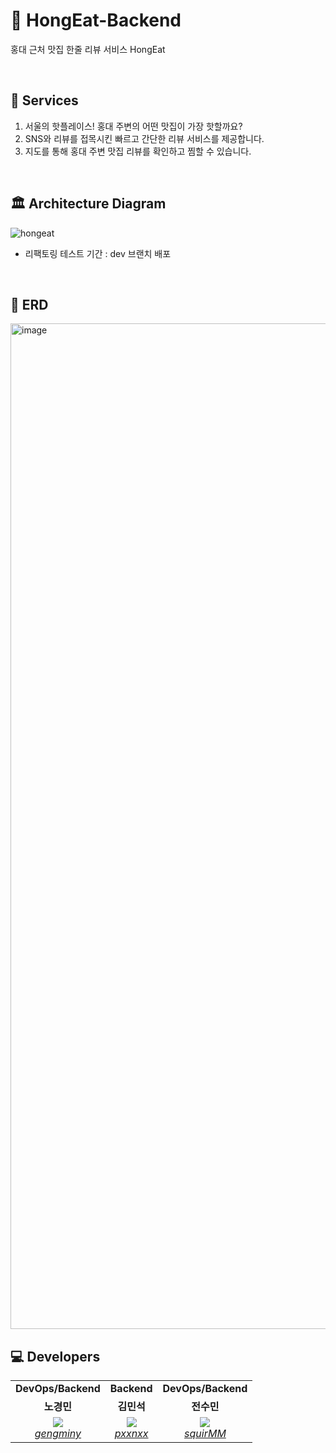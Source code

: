 # 🍝 HongEat-Backend

홍대 근처 맛집 한줄 리뷰 서비스 HongEat

<br/>

## 🚀 Services 

1. 서울의 핫플레이스! 홍대 주변의 어떤 맛집이 가장 핫할까요?
2. SNS와 리뷰를 접목시킨 빠르고 간단한 리뷰 서비스를 제공합니다.
3. 지도를 통해 홍대 주변 맛집 리뷰를 확인하고 찜할 수 있습니다.

<br/>

## 🏛 Architecture Diagram
![hongeat](https://user-images.githubusercontent.com/62806067/233274255-b76769e2-cd2a-4cdd-af97-1e0ece3b66a4.png)
- 리팩토링 테스트 기간 : dev 브랜치 배포

<br/>

## 📝 ERD
<img width="1609" alt="image" src="https://user-images.githubusercontent.com/62806067/233552647-b6235af5-f4a5-411d-be99-ccafb6ffd86d.png">


<br/>

## 💻 Developers

<table>
    <tr align="center">
        <td><B>DevOps/Backend<B></td>
        <td><B>Backend<B></td>
        <td><B>DevOps/Backend<B></td>
    </tr>
    <tr align="center">
        <td><B>노경민<B></td>
        <td><B>김민석<B></td>
        <td><B>전수민<B></td>
    </tr>
    <tr align="center">
        <td>
            <img src="https://github.com/gengminy.png?size=100">
            <br>
            <a href="https://github.com/gengminy"><I>gengminy</I></a>
        </td>
        <td>
            <img src="https://github.com/pxxnxx.png?size=100">
            <br>
            <a href="https://github.com/pxxnxx"><I>pxxnxx</I></a>
        </td>
        <td>
            <img src="https://github.com/squirMM.png?size=100">
            <br>
            <a href="https://github.com/squirMM"><I>squirMM</I></a>
        </td>
    </tr>
</table>
